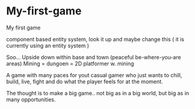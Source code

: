# My-first-game
My first game



component based entity system, look it up and maybe change this ( it is currently using an entity system )



Soo... Upside down within base and town (peaceful be-where-you-are areas) 
Mining = dungoen = 2D platformer w. mining

A game with many paces for yout casual gamer who just wants to chill, build, live, fight and do what the player feels for at the moment. 

The thought is to make a big game.. not big as in a big world, but big as in many opportunities. 